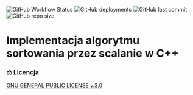 ![GitHub Workflow Status](https://img.shields.io/github/actions/workflow/status/Me-Phew/merge-sort/ci.yaml?logo=bilibili&style=for-the-badge) ![GitHub deployments](https://img.shields.io/github/deployments/Me-Phew/merge-sort/github-pages?label=Doxygen%20Documentaion&logo=bilibili&style=for-the-badge) ![GitHub last commit](https://img.shields.io/github/last-commit/Me-Phew/merge-sort?color=8bd5ca&logo=starship&style=for-the-badge) ![GitHub repo size](https://img.shields.io/github/repo-size/Me-Phew/merge-sort?logo=github&style=for-the-badge)

# Implementacja algorytmu sortowania przez scalanie w C++

### <a name="license">⚖️ Licencja</a>

[GNU GENERAL PUBLIC LICENSE v.3.0](./LICENSE)
